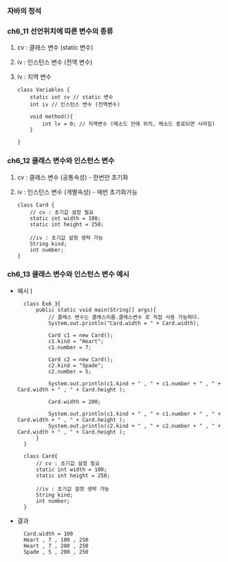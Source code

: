### 자바의 정석

### ch6_11 선언위치에 따른 변수의 종류

1.  cv : 클래스 변수 (static 변수)
2.  iv : 인스턴스 변수 (전역 변수)
3.  lv : 지역 변수

        class Variables {
            static int cv // static 변수
            int iv // 인스턴스 변수 (전역변수)

            void method(){
                int lv = 0; // 지역변수 (메소드 안에 위치, 메소드 종료되면 사라짐)
            }

        }

### ch6_12 클래스 변수와 인스턴스 변수

1.  cv : 클래스 변수 (공통속성) - 한번만 초기화
2.  iv : 인스턴스 변수 (개별속성) - 매번 초기화가능

        class Card {
            // cv : 초기값 설정 필요
            static int width = 100;
            static int height = 250;

            //iv : 초기값 설정 생략 가능
            String kind;
            int number;
        }

### ch6_13 클래스 변수와 인스턴스 변수 예시

- 예시 )

        class Ex6_3{
            public static void main(String[] args){
                // 클래스 변수는 클래스이름.클래스변수 로 직접 사용 가능하다.
                System.out.println("Card.width = " + Card.width);

                Card c1 = new Card();
                c1.kind = "Heart";
                c1.number = 7;

                Card c2 = new Card();
                c2.kind = "Spade";
                c2.number = 5;

                System.out.println(c1.kind + " , " + c1.number + " , " + Card.width + " , " + Card.height );

                Card.width = 200;

                System.out.println(c1.kind + " , " + c1.number + " , " + Card.width + " , " + Card.height );
                System.out.println(c2.kind + " , " + c2.number + " , " + Card.width + " , " + Card.height );
            }
        }

        class Card{
            // cv : 초기값 설정 필요
            static int width = 100;
            static int height = 250;

            //iv : 초기값 설정 생략 가능
            String kind;
            int number;
        }

- 결과

        Card.width = 100
        Heart , 7 , 100 , 250
        Heart , 7 , 200 , 250
        Spade , 5 , 200 , 250
